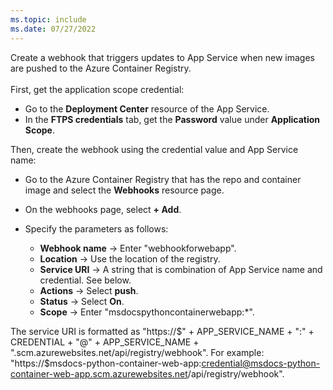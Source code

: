 ```yaml
---
ms.topic: include
ms.date: 07/27/2022
---
```


Create a webhook that triggers updates to App Service when new images are pushed to the Azure Container Registry.
<br><br>
First, get the application scope credential:

* Go to the **Deployment Center** resource of the App Service.
* In the **FTPS credentials** tab, get the **Password** value under **Application Scope**.

Then, create the webhook using the credential value and App Service name:

* Go to the Azure Container Registry that has the repo and container image and select the **Webhooks** resource page.
* On the webhooks page, select **+ Add**.
* Specify the parameters as follows:

   * **Webhook name** &rarr; Enter "webhookforwebapp".
   * **Location** &rarr; Use the location of the registry.
   * **Service URI** &rarr; A string that is combination of App Service name and credential. See below.
   * **Actions** &rarr; Select **push**.
   * **Status** &rarr; Select **On**.
   * **Scope** &rarr; Enter "msdocspythoncontainerwebapp:*".

The service URI is formatted as "https://$" + APP_SERVICE_NAME + ":" + CREDENTIAL + "@" + APP_SERVICE_NAME + ".scm.azurewebsites.net/api/registry/webhook". For example: "https://$msdocs-python-container-web-app:credential@msdocs-python-container-web-app.scm.azurewebsites.net/api/registry/webhook".
